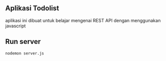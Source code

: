 ## Aplikasi Todolist 
aplikasi ini dibuat untuk belajar mengenai REST API dengan menggunakan javascript

## Run server 
```
nodemon server.js
```


